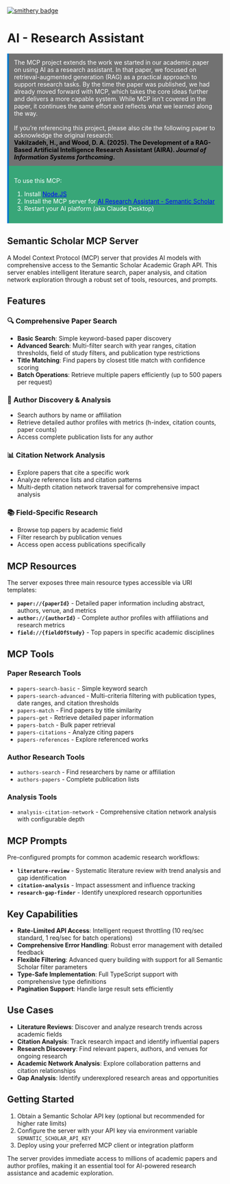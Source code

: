 [![smithery badge](https://smithery.ai/badge/@hamid-vakilzadeh/mcpsemanticscholar)](https://smithery.ai/server/@hamid-vakilzadeh/mcpsemanticscholar)

# AI - Research Assistant

<div style="background-color:rgb(114, 114, 114); color: white; padding: 12px; border-left: 4px solid #007acc;">
  The MCP project extends the work we started in our academic paper on using AI as a research assistant. In that paper, we focused on retrieval-augmented generation (RAG) as a practical approach to support research tasks. By the time the paper was published, we had already moved forward with MCP, which takes the core ideas further and delivers a more capable system. While MCP isn’t covered in the paper, it continues the same effort and reflects what we learned along the way. 
  <br>
  <br>
  If you’re referencing this project, please also cite the following paper to acknowledge the original research:
  <br>
  <strong style="color: Black;">Vakilzadeh, H., and Wood, D. A. (2025). The Development of a RAG-Based Artificial Intelligence Research Assistant (AIRA). <em>Journal of Information Systems forthcoming</em>.</strong>

</div>

<div style="background-color:rgb(56, 166, 120); color: white; padding: 12px; border-left: 4px solid #007acc;">
  <p>To use this MCP:</p>
  <ol>
  <li>Install <a style="color: blue;" href="https://nodejs.org">Node.JS</a></li>
  <li>Install the MCP server for <a style="color: blue;" href="https://smithery.ai/server/@hamid-vakilzadeh/mcpsemanticscholar">AI Research Assistant - Semantic Scholar</a></li>
  <li>Restart your AI platform (aka Claude Desktop)</li>
  </ol>

</div>

## Semantic Scholar MCP Server

A Model Context Protocol (MCP) server that provides AI models with comprehensive access to the Semantic Scholar Academic Graph API. This server enables intelligent literature search, paper analysis, and citation network exploration through a robust set of tools, resources, and prompts.

## Features

### 🔍 **Comprehensive Paper Search**

- **Basic Search**: Simple keyword-based paper discovery
- **Advanced Search**: Multi-filter search with year ranges, citation thresholds, field of study filters, and publication type restrictions
- **Title Matching**: Find papers by closest title match with confidence scoring
- **Batch Operations**: Retrieve multiple papers efficiently (up to 500 papers per request)

### 👥 **Author Discovery & Analysis**

- Search authors by name or affiliation
- Retrieve detailed author profiles with metrics (h-index, citation counts, paper counts)
- Access complete publication lists for any author

### 📊 **Citation Network Analysis**

- Explore papers that cite a specific work
- Analyze reference lists and citation patterns
- Multi-depth citation network traversal for comprehensive impact analysis

### 📚 **Field-Specific Research**

- Browse top papers by academic field
- Filter research by publication venues
- Access open access publications specifically

## MCP Resources

The server exposes three main resource types accessible via URI templates:

- **`paper://{paperId}`** - Detailed paper information including abstract, authors, venue, and metrics
- **`author://{authorId}`** - Complete author profiles with affiliations and research metrics
- **`field://{fieldOfStudy}`** - Top papers in specific academic disciplines

## MCP Tools

### Paper Research Tools

- `papers-search-basic` - Simple keyword search
- `papers-search-advanced` - Multi-criteria filtering with publication types, date ranges, and citation thresholds
- `papers-match` - Find papers by title similarity
- `papers-get` - Retrieve detailed paper information
- `papers-batch` - Bulk paper retrieval
- `papers-citations` - Analyze citing papers
- `papers-references` - Explore referenced works

### Author Research Tools

- `authors-search` - Find researchers by name or affiliation
- `authors-papers` - Complete publication lists

### Analysis Tools

- `analysis-citation-network` - Comprehensive citation network analysis with configurable depth

## MCP Prompts

Pre-configured prompts for common academic research workflows:

- **`literature-review`** - Systematic literature review with trend analysis and gap identification
- **`citation-analysis`** - Impact assessment and influence tracking
- **`research-gap-finder`** - Identify unexplored research opportunities

## Key Capabilities

- **Rate-Limited API Access**: Intelligent request throttling (10 req/sec standard, 1 req/sec for batch operations)
- **Comprehensive Error Handling**: Robust error management with detailed feedback
- **Flexible Filtering**: Advanced query building with support for all Semantic Scholar filter parameters
- **Type-Safe Implementation**: Full TypeScript support with comprehensive type definitions
- **Pagination Support**: Handle large result sets efficiently

## Use Cases

- **Literature Reviews**: Discover and analyze research trends across academic fields
- **Citation Analysis**: Track research impact and identify influential papers
- **Research Discovery**: Find relevant papers, authors, and venues for ongoing research
- **Academic Network Analysis**: Explore collaboration patterns and citation relationships
- **Gap Analysis**: Identify underexplored research areas and opportunities

## Getting Started

1. Obtain a Semantic Scholar API key (optional but recommended for higher rate limits)
2. Configure the server with your API key via environment variable `SEMANTIC_SCHOLAR_API_KEY`
3. Deploy using your preferred MCP client or integration platform

The server provides immediate access to millions of academic papers and author profiles, making it an essential tool for AI-powered research assistance and academic exploration.
